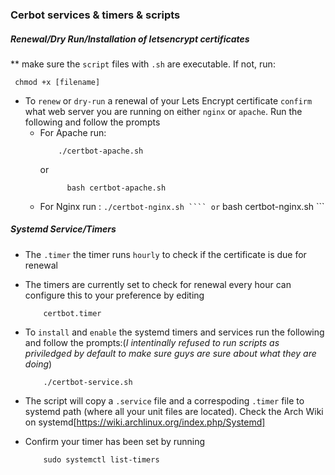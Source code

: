 ### Cerbot services & timers & scripts

##### Renewal/Dry Run/Installation of letsencrypt certificates

** make sure the `script` files with `.sh` are executable. If not, run:

```
 chmod +x [filename]

```

- To `renew` or `dry-run` a renewal of your Lets Encrypt certificate `confirm` what web server you are running on either `nginx` or `apache`. Run the following and follow the prompts
	- For Apache run:  
		```
			./certbot-apache.sh
		```
		or
	  ```
			bash certbot-apache.sh
		```
	- For Nginx run :
			```
				./certbot-nginx.sh
			````
			or
			```
				bash certbot-nginx.sh
			```

##### Systemd Service/Timers

- The `.timer` the timer runs `hourly` to check if the certificate is due for renewal

- The timers are currently set to check for renewal every hour can configure this to your preference by editing
	```
		certbot.timer

	```
- To `install` and `enable` the systemd timers and services run the following and follow the prompts:(*I intentinally refused to run scripts as priviledged by default to make sure guys are sure about what they are doing*)
	```
		./certbot-service.sh

	```
- The script will copy a `.service` file and a correspoding `.timer` file to systemd path (where all your unit files are located). Check the Arch Wiki on systemd[https://wiki.archlinux.org/index.php/Systemd]

- Confirm your timer has been set by running
	```
		sudo systemctl list-timers

	```
